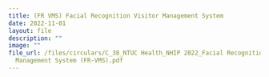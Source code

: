 ```yaml
---
title: (FR VMS) Facial Recognition Visitor Management System
date: 2022-11-01
layout: file
description: ""
image: ""
file_url: /files/circulars/C_38_NTUC Health_NHIP 2022_Facial Recognition Visitor
  Management System (FR-VMS).pdf
---
```

